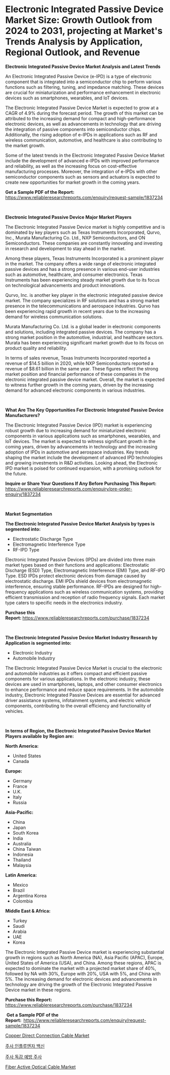 <p><h1>Electronic Integrated Passive Device Market Size: Growth Outlook from 2024 to 2031, projecting at Market's Trends Analysis by Application, Regional Outlook, and Revenue</h1></p><p><strong>Electronic Integrated Passive Device Market Analysis and Latest Trends</strong></p>
<p><p>An Electronic Integrated Passive Device (e-IPD) is a type of electronic component that is integrated into a semiconductor chip to perform various functions such as filtering, tuning, and impedance matching. These devices are crucial for miniaturization and performance enhancement in electronic devices such as smartphones, wearables, and IoT devices.</p><p>The Electronic Integrated Passive Device Market is expected to grow at a CAGR of 4.9% during the forecast period. The growth of this market can be attributed to the increasing demand for compact and high-performance electronic devices, as well as advancements in technology that are driving the integration of passive components into semiconductor chips. Additionally, the rising adoption of e-IPDs in applications such as RF and wireless communication, automotive, and healthcare is also contributing to the market growth.</p><p>Some of the latest trends in the Electronic Integrated Passive Device Market include the development of advanced e-IPDs with improved performance and reliability, as well as the increasing focus on cost-effective manufacturing processes. Moreover, the integration of e-IPDs with other semiconductor components such as sensors and actuators is expected to create new opportunities for market growth in the coming years.</p></p>
<p><strong>Get a Sample PDF of the Report:&nbsp;</strong> <a href="https://www.reliableresearchreports.com/enquiry/request-sample/1837234">https://www.reliableresearchreports.com/enquiry/request-sample/1837234</a></p>
<p>&nbsp;</p>
<p><strong>Electronic Integrated Passive Device Major Market Players</strong></p>
<p><p>The Electronic Integrated Passive Device market is highly competitive and is dominated by key players such as Texas Instruments Incorporated, Qurvo, Inc., Murata Manufacturing Co. Ltd., NXP Semiconductors, and ON Semiconductors. These companies are constantly innovating and investing in research and development to stay ahead in the market.</p><p>Among these players, Texas Instruments Incorporated is a prominent player in the market. The company offers a wide range of electronic integrated passive devices and has a strong presence in various end-user industries such as automotive, healthcare, and consumer electronics. Texas Instruments has been experiencing steady market growth due to its focus on technological advancements and product innovations.</p><p>Qurvo, Inc. is another key player in the electronic integrated passive device market. The company specializes in RF solutions and has a strong market presence in the telecommunications and aerospace industries. Qurvo has been experiencing rapid growth in recent years due to the increasing demand for wireless communication solutions.</p><p>Murata Manufacturing Co. Ltd. is a global leader in electronic components and solutions, including integrated passive devices. The company has a strong market position in the automotive, industrial, and healthcare sectors. Murata has been experiencing significant market growth due to its focus on product quality and reliability.</p><p>In terms of sales revenue, Texas Instruments Incorporated reported a revenue of $14.5 billion in 2020, while NXP Semiconductors reported a revenue of $8.61 billion in the same year. These figures reflect the strong market position and financial performance of these companies in the electronic integrated passive device market. Overall, the market is expected to witness further growth in the coming years, driven by the increasing demand for advanced electronic components in various industries.</p></p>
<p>&nbsp;</p>
<p><strong>What Are The Key Opportunities For Electronic Integrated Passive Device Manufacturers?</strong></p>
<p><p>The Electronic Integrated Passive Device (IPD) market is experiencing robust growth due to increasing demand for miniaturized electronic components in various applications such as smartphones, wearables, and IoT devices. The market is expected to witness significant growth in the coming years, driven by advancements in technology and the increasing adoption of IPDs in automotive and aerospace industries. Key trends shaping the market include the development of advanced IPD technologies and growing investments in R&D activities. Looking ahead, the Electronic IPD market is poised for continued expansion, with a promising outlook for the future.</p></p>
<p><strong>Inquire or Share Your Questions If Any Before Purchasing This Report:</strong> <a href="https://www.reliableresearchreports.com/enquiry/pre-order-enquiry/1837234">https://www.reliableresearchreports.com/enquiry/pre-order-enquiry/1837234</a></p>
<p>&nbsp;</p>
<p><strong>Market Segmentation</strong></p>
<p><strong>The Electronic Integrated Passive Device Market Analysis by types is segmented into:</strong></p>
<p><ul><li>Electrostatic Discharge Type</li><li>Electromagnetic Interference Type</li><li>RF-IPD Type</li></ul></p>
<p><p>Electronic Integrated Passive Devices (IPDs) are divided into three main market types based on their functions and applications: Electrostatic Discharge (ESD) Type, Electromagnetic Interference (EMI) Type, and RF-IPD Type. ESD IPDs protect electronic devices from damage caused by electrostatic discharge. EMI IPDs shield devices from electromagnetic interference, ensuring stable performance. RF-IPDs are designed for high-frequency applications such as wireless communication systems, providing efficient transmission and reception of radio frequency signals. Each market type caters to specific needs in the electronics industry.</p></p>
<p><strong>Purchase this Report:&nbsp;</strong><a href="https://www.reliableresearchreports.com/purchase/1837234">https://www.reliableresearchreports.com/purchase/1837234</a></p>
<p>&nbsp;</p>
<p><strong>The Electronic Integrated Passive Device Market Industry Research by Application is segmented into:</strong></p>
<p><ul><li>Electronic Industry</li><li>Automobile Industry</li></ul></p>
<p><p>The Electronic Integrated Passive Device Market is crucial to the electronic and automobile industries as it offers compact and efficient passive components for various applications. In the electronic industry, these devices are used in smartphones, laptops, and other consumer electronics to enhance performance and reduce space requirements. In the automobile industry, Electronic Integrated Passive Devices are essential for advanced driver assistance systems, infotainment systems, and electric vehicle components, contributing to the overall efficiency and functionality of vehicles.</p></p>
<p>&nbsp;</p>
<p><strong>In terms of Region, the Electronic Integrated Passive Device Market Players available by Region are:</strong></p>
<p>
    <p> <strong> North America: </strong>
        <ul>
            <li>United States</li>
            <li>Canada</li>
        </ul>
        </p> 
    <p> <strong> Europe: </strong>
        <ul>
            <li>Germany</li>
            <li>France</li>
            <li>U.K.</li>
            <li>Italy</li>
            <li>Russia</li>
        </ul>
        </p> 
    <p> <strong> Asia-Pacific: </strong>
        <ul>
            <li>China</li>
            <li>Japan</li>
            <li>South Korea</li>
            <li>India</li>
            <li>Australia</li>
            <li>China Taiwan</li>
            <li>Indonesia</li>
            <li>Thailand</li>
            <li>Malaysia</li>
        </ul>
        </p> 
    <p> <strong> Latin America: </strong>
        <ul>
            <li>Mexico</li>
            <li>Brazil</li>
            <li>Argentina Korea</li>
            <li>Colombia</li>
        </ul>
        </p> 
    <p> <strong> Middle East & Africa: </strong>
        <ul>
            <li>Turkey</li>
            <li>Saudi</li>
            <li>Arabia</li>
            <li>UAE</li>
            <li>Korea</li>
        </ul>
    </p>
    </p>
<p><p>The Electronic Integrated Passive Device market is experiencing substantial growth in regions such as North America (NA), Asia Pacific (APAC), Europe, United States of America (USA), and China. Among these regions, APAC is expected to dominate the market with a projected market share of 40%, followed by NA with 30%, Europe with 20%, USA with 5%, and China with 5%. The increasing demand for electronic devices and advancements in technology are driving the growth of the Electronic Integrated Passive Device market in these regions.</p></p>
<p><strong>Purchase this Report: </strong><a href="https://www.reliableresearchreports.com/purchase/1837234">https://www.reliableresearchreports.com/purchase/1837234</a></p>
<p>&nbsp;<strong>Get a Sample PDF of the Report:&nbsp;&nbsp;</strong><a href="https://www.reliableresearchreports.com/enquiry/request-sample/1837234">https://www.reliableresearchreports.com/enquiry/request-sample/1837234</a></p>
<p><strong></strong></p>
<p><p><a href="https://github.com/nathandecarvalho/Market-Research-Report-List-2/blob/main/copper-direct-connection-cable-market.md">Copper Direct Connection Cable Market</a></p><p><a href="https://github.com/Howaoole34545/Market-Research-Report-List-1/blob/main/657137212417.md">주사 인플루엔자 백신</a></p><p><a href="https://github.com/JackieFauhey9089475/Market-Research-Report-List-1/blob/main/860556212418.md">주사 독감 예방 주사</a></p><p><a href="https://github.com/kosella/Market-Research-Report-List-2/blob/main/fiber-active-optical-cable-market.md">Fiber Active Optical Cable Market</a></p></p>